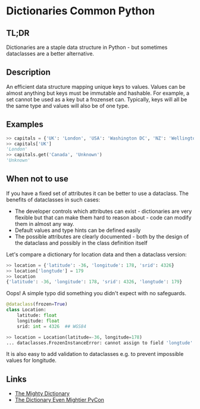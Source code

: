 Dictionaries <a class="status common">Common Python</a>
==============

TL;DR
-----

Dictionaries are a staple data structure in Python - but sometimes dataclasses are a better alternative.

Description
-----------

An efficient data structure mapping unique keys to values. Values can be almost anything but keys must be immutable and hashable. For example, a set cannot be used as a key but a frozenset can. Typically, keys will all be the same type and values will also be of one type.

Examples
--------

```python
>> capitals = {'UK': 'London', 'USA': 'Washington DC', 'NZ': 'Wellington'}
>> capitals['UK']
'London'
>> capitals.get('Canada', 'Unknown')
'Unknown'
```

When not to use
---------------

If you have a fixed set of attributes it can be better to use a dataclass. The benefits of dataclasses in such cases:

* The developer controls which attributes can exist - dictionaries are very flexible but that can make them hard to reason about - code can modify them in almost any way.
* Default values and type hints can be defined easily
* The possible attributes are clearly documented - both by the design of the dataclass and possibly in the class definition itself

Let's compare a dictionary for location data and then a dataclass version:

```python
>> location = {'latitude': -36, 'longitude': 178, 'srid': 4326}
>> location['longtude'] = 179
>> location
{'latitude': -36, 'longitude': 178, 'srid': 4326, 'longtude': 179}
```

Oops! A simple typo did something you didn't expect with no safeguards.

```python
@dataclass(frozen=True)
class Location:
    latitude: float
    longitude: float
    srid: int = 4326  ## WGS84

>> location = Location(latitude=-36, longitude=178)
... dataclasses.FrozenInstanceError: cannot assign to field 'longtude'
```
It is also easy to add validation to dataclasses e.g. to prevent impossible values for longitude.

Links
-----

* [The Mighty Dictionary](https://www.youtube.com/watch?v=C4Kc8xzcA68)
* [The Dictionary Even Mightier PyCon](https://www.youtube.com/watch?v=66P5FMkWoVU)